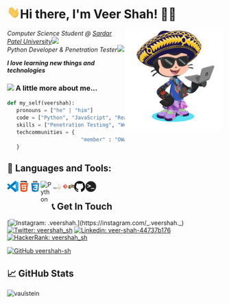 # <img src="https://raw.githubusercontent.com/ABSphreak/ABSphreak/master/gifs/Hi.gif" width="30px">Hi there, I'm Veer Shah! 👨‍💻
<img align='right' src="veershah_sh.png" width="230">

<p><em>Computer Science Student @ <a href="http://www.spuvvn.edu/">Sardar Patel University</a><img src="https://media.giphy.com/media/fYSnHlufseco8Fh93Z/giphy.gif" width="30"></br>Python Developer & Penetration Tester<img src="https://media.giphy.com/media/WUlplcMpOCEmTGBtBW/giphy.gif" width="30"> 
</em></p>
<em><b>I love learning new things and technologies</b></em>


### <img src="https://media.giphy.com/media/VgCDAzcKvsR6OM0uWg/giphy.gif" width="50"> A little more about me...  

```python
def my_self(veershah):
   pronouns = ["he" | "him"]
   code = ["Python", "JavaScript", "React"]
   skills = ["Penetration Testing", "Web Development", "UI/UX Designing"]
   techcommunities = {
                        "member" : "OWASP Ahmedabad"
   }
```


## 🧰 Languages and Tools:

[<img align="left" alt="Visual Studio Code" width="26px" src="https://raw.githubusercontent.com/github/explore/80688e429a7d4ef2fca1e82350fe8e3517d3494d/topics/visual-studio-code/visual-studio-code.png" />]()
[<img align="left" alt="HTML5" width="26px" src="https://raw.githubusercontent.com/github/explore/80688e429a7d4ef2fca1e82350fe8e3517d3494d/topics/html/html.png" />]()
[<img align="left" alt="CSS3" width="26px" src="https://raw.githubusercontent.com/github/explore/80688e429a7d4ef2fca1e82350fe8e3517d3494d/topics/css/css.png" />]()
[<img align="left" alt="Python" width="26px" src="https://github.com/abranhe/programming-languages-logos/blob/master/src/python/python_128x128.png" />]()
[<img align="left" alt="MySQL" width="26px" src="https://raw.githubusercontent.com/github/explore/80688e429a7d4ef2fca1e82350fe8e3517d3494d/topics/mysql/mysql.png" />]()
[<img align="left" alt="Git" width="26px" src="https://raw.githubusercontent.com/github/explore/80688e429a7d4ef2fca1e82350fe8e3517d3494d/topics/git/git.png" />]()
[<img align="left" alt="GitHub" width="26px" src="https://raw.githubusercontent.com/github/explore/78df643247d429f6cc873026c0622819ad797942/topics/github/github.png" />]()
[<img align="left" alt="HTML5" width="26px" src="https://raw.githubusercontent.com/github/explore/80688e429a7d4ef2fca1e82350fe8e3517d3494d/topics/terminal/terminal.png" />]()
<br />


## 📞 Get In Touch 

[![Instagram: _.veershah._](https://img.shields.io/badge/Instagram-E4405F?style=for-the-badge&logo=instagram&logoColor=white&link=https://instagram.com/_.veershah._)](https://instagram.com/_.veershah._)
[![Twitter: veershah_sh](https://img.shields.io/badge/Twitter-1DA1F2?style=for-the-badge&logo=twitter&logoColor=white&link=https://twitter.com/veershah_sh)](https://twitter.com/veershah_sh)
[![Linkedin: veer-shah-44737b176](https://img.shields.io/badge/LinkedIn-0077B5?style=for-the-badge&logo=linkedin&logoColor=white)](https://www.linkedin.com/in/veer-shah-44737b176/)
[![HackerRank: veershah_sh](https://img.shields.io/badge/-Hackerrank-2EC866?style=for-the-badge&logo=HackerRank&logoColor=white)](https://www.hackerrank.com/veershah_sh?hr_r=1)

[![GitHub veershah-sh](https://img.shields.io/github/followers/thaiane?label=follow&style=social)](https://github.com/veershah-sh)


## &#x1f4c8; GitHub Stats
<p align="left"><img align="left" src="https://github-readme-stats.vercel.app/api/top-langs/?username=veershah-sh&theme=blue-green&show_icons=true&locale=en&layout=compact&theme=radical" alt="vaulstein" /></p><br />
<img align="right" margin-top="20px" alt="" width="150px" src="http://ForTheBadge.com/images/badges/built-with-love.svg"/>


<!--
**veershah-sh/veershah-sh** is a ✨ _special_ ✨ repository because its `README.md` (this file) appears on your GitHub profile.

Here are some ideas to get you started:

- 🔭 I’m currently working on ...
- 🌱 I’m currently learning ...
- 👯 I’m looking to collaborate on ...
- 🤔 I’m looking for help with ...
- 💬 Ask me about ...
- 📫 How to reach me: ...
- 😄 Pronouns: ...
- ⚡ Fun fact: ...
-->
